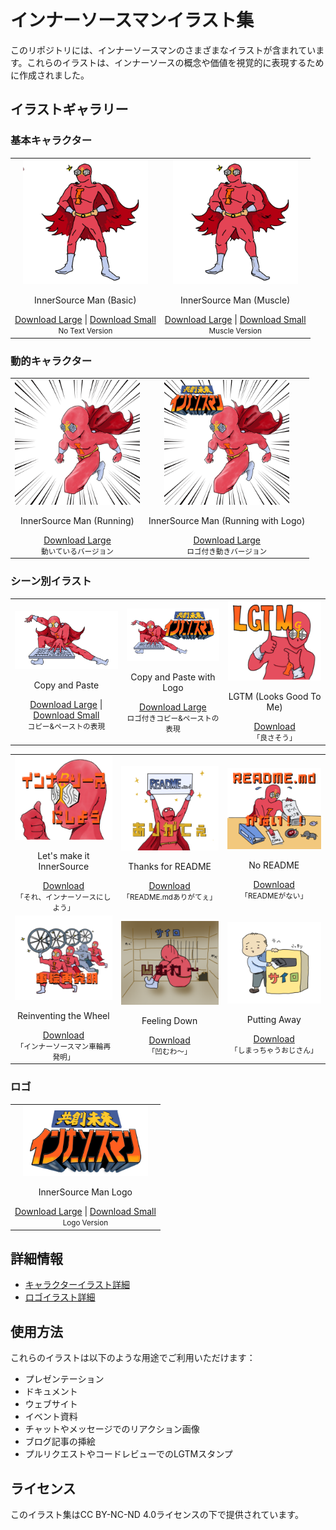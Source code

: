 # インナーソースマンイラスト集

このリポジトリには、インナーソースマンのさまざまなイラストが含まれています。これらのイラストは、インナーソースの概念や価値を視覚的に表現するために作成されました。

## イラストギャラリー

### 基本キャラクター

<table>
  <tr>
    <td align="center" colspan="2">
      <img src="./character/slim-large.png" width="200px"><br/>
      <p>InnerSource Man (Basic)</p>
      <a href="./character/slim-large.png" download>Download Large</a> | 
      <a href="./character/character-no-text.png" download>Download Small</a><br/>
      <small>No Text Version</small>
    </td>
    <td align="center" colspan="2">
      <img src="./character/muscle-large.png" width="200px"><br/>
      <p>InnerSource Man (Muscle)</p>
      <a href="./character/muscle-large.png" download>Download Large</a> | 
      <a href="./character/character-no-text-muscle.png" download>Download Small</a><br/>
      <small>Muscle Version</small>
    </td>
  </tr>
</table>

### 動的キャラクター

<table>
  <tr>
    <td align="center">
      <img src="./character/dash-large.png" width="200px"><br/>
      <p>InnerSource Man (Running)</p>
      <a href="./character/dash-large.png" download>Download Large</a><br/>
      <small>動いているバージョン</small>
    </td>
    <td align="center">
      <img src="./character/dash-with-logo-large.png" width="200px"><br/>
      <p>InnerSource Man (Running with Logo)</p>
      <a href="./character/dash-with-logo-large.png" download>Download Large</a><br/>
      <small>ロゴ付き動きバージョン</small>
    </td>
  </tr>
</table>

### シーン別イラスト

<table>
  <tr>
    <td align="center">
      <img src="./character/copy-paste-large.png" width="200px"><br/>
      <p>Copy and Paste</p>
      <a href="./character/copy-paste-large.png" download>Download Large</a> | 
      <a href="./character/character-copy.png" download>Download Small</a><br/>
      <small>コピー&ペーストの表現</small>
    </td>
    <td align="center">
      <img src="./character/copy-paste-with-logo-large.png" width="200px"><br/>
      <p>Copy and Paste with Logo</p>
      <a href="./character/copy-paste-with-logo-large.png" download>Download Large</a><br/>
      <small>ロゴ付きコピー&ペーストの表現</small>
    </td>
    <td align="center">
      <img src="./character/LGTM.png" width="200px"><br/>
      <p>LGTM (Looks Good To Me)</p>
      <a href="./character/LGTM.png" download>Download</a><br/>
      <small>「良さそう」</small>
    </td>
  </tr>
</table>

<table>
  <tr>
    <td align="center">
      <img src="./character/lets-make-it-innersource.png" width="200px"><br/>
      <p>Let's make it InnerSource</p>
      <a href="./character/lets-make-it-innersource.png" download>Download</a><br/>
      <small>「それ、インナーソースにしよう」</small>
    </td>
    <td align="center">
      <img src="./character/thanks-for-readme.png" width="200px"><br/>
      <p>Thanks for README</p>
      <a href="./character/thanks-for-readme.png" download>Download</a><br/>
      <small>「README.mdありがてぇ」</small>
    </td>
    <td align="center">
      <img src="./character/no-readme.png" width="200px"><br/>
      <p>No README</p>
      <a href="./character/no-readme.png" download>Download</a><br/>
      <small>「READMEがない」</small>
    </td>
  </tr>
  <tr>
    <td align="center">
      <img src="./character/reinventing-the-wheel.png" width="200px"><br/>
      <p>Reinventing the Wheel</p>
      <a href="./character/reinventing-the-wheel.png" download>Download</a><br/>
      <small>「インナーソースマン車輪再発明」</small>
    </td>
    <td align="center">
      <img src="./character/feeling-down.png" width="200px"><br/>
      <p>Feeling Down</p>
      <a href="./character/feeling-down.png" download>Download</a><br/>
      <small>「凹むわ〜」</small>
    </td>
    <td align="center">
      <img src="./character/putting-away-man.png" width="200px"><br/>
      <p>Putting Away</p>
      <a href="./character/putting-away-man.png" download>Download</a><br/>
      <small>「しまっちゃうおじさん」</small>
    </td>
  </tr>
</table>

### ロゴ

<table>
  <tr>
    <td align="center">
      <img src="./logo/innersource-man-logo-large.png" width="200px"><br/>
      <p>InnerSource Man Logo</p>
      <a href="./logo/innersource-man-logo-large.png" download>Download Large</a> | 
      <a href="./logo/innersource-man-logo-small.png" download>Download Small</a><br/>
      <small>Logo Version</small>
    </td>
  </tr>
</table>

## 詳細情報

- [キャラクターイラスト詳細](./character/)
- [ロゴイラスト詳細](./logo/)

## 使用方法

これらのイラストは以下のような用途でご利用いただけます：
- プレゼンテーション
- ドキュメント
- ウェブサイト
- イベント資料
- チャットやメッセージでのリアクション画像
- ブログ記事の挿絵
- プルリクエストやコードレビューでのLGTMスタンプ

## ライセンス

このイラスト集はCC BY-NC-ND 4.0ライセンスの下で提供されています。
